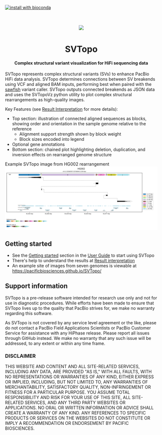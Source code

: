 [![install with bioconda](https://img.shields.io/badge/install%20with-bioconda-brightgreen.svg?style=flat)](http://bioconda.github.io/recipes/svtopo/README.html)

<h1 align="center"><img width="250px" src="docs/imgs/svtopo.svg"/></h1>

<h1 align="center">SVTopo</h1>

<h4 align="center">Complex structural variant visualization for HiFi sequencing data</h3>

SVTopo represents complex structural variants (SVs) to enhance PacBio HiFi data analysis. SVTopo determines connections between SV breakends using VCF and aligned BAM inputs, performing best when paired with the [sawfish](https://github.com/PacificBiosciences/sawfish) variant caller. SVTopo outputs connected breakends as JSON data and uses the SVTopoVz python utility to plot complex structural rearrangements as high-quality images.

Key Features (see [Result Interpretation](docs/result_interpretation.md) for more details):
* Top section: illustration of connected aligned sequences as blocks, showing order and orientation in the sample genome relative to the reference
  * Alignment support strength shown by block weight
  * Block sizes encoded into legend
* Optional gene annotations
* Bottom section: chained plot highlighting deletion, duplication, and inversion effects on rearranged genome structure

Example SVTopo image from HG002 rearrangement
![](docs/imgs/complex_fully_connected.svg)

## Getting started
* See the [Getting started](docs/user_guide.md#getting-started) section in the [User Guide](docs/user_guide.md) to start using SVTopo
* There's help to understand the results at [Result interpretation](docs/result_interpretation.md)
* An example site of images from seven genomes is viewable at https://pacificbiosciences.github.io/SVTopo/



## Support information
SVTopo is a pre-release software intended for research use only and not for use in diagnostic procedures. 
While efforts have been made to ensure that SVTopo lives up to the quality that PacBio strives for, we make no warranty regarding this software.

As SVTopo is not covered by any service level agreement or the like, please do not contact a PacBio Field Applications Scientists or PacBio Customer Service for assistance with any HiPhase release. 
Please report all issues through GitHub instead. 
We make no warranty that any such issue will be addressed, to any extent or within any time frame.

### DISCLAIMER
THIS WEBSITE AND CONTENT AND ALL SITE-RELATED SERVICES, INCLUDING ANY DATA, ARE PROVIDED "AS IS," WITH ALL FAULTS, WITH NO REPRESENTATIONS OR WARRANTIES OF ANY KIND, EITHER EXPRESS OR IMPLIED, INCLUDING, BUT NOT LIMITED TO, ANY WARRANTIES OF MERCHANTABILITY, SATISFACTORY QUALITY, NON-INFRINGEMENT OR FITNESS FOR A PARTICULAR PURPOSE. YOU ASSUME TOTAL RESPONSIBILITY AND RISK FOR YOUR USE OF THIS SITE, ALL SITE-RELATED SERVICES, AND ANY THIRD PARTY WEBSITES OR APPLICATIONS. NO ORAL OR WRITTEN INFORMATION OR ADVICE SHALL CREATE A WARRANTY OF ANY KIND. ANY REFERENCES TO SPECIFIC PRODUCTS OR SERVICES ON THE WEBSITES DO NOT CONSTITUTE OR IMPLY A RECOMMENDATION OR ENDORSEMENT BY PACIFIC BIOSCIENCES.
